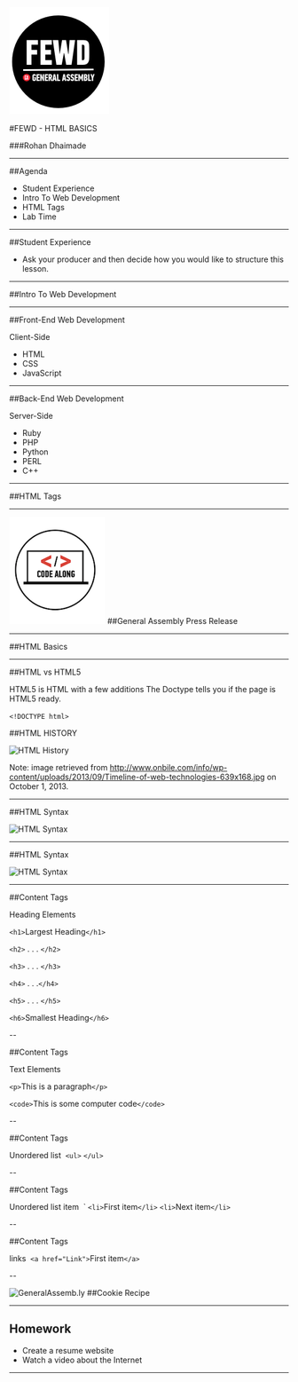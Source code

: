 ![GeneralAssemb.ly](/reveal/img/icons/FEWD_Logo.png)

#FEWD - HTML BASICS

###Rohan Dhaimade

---


##Agenda

*	Student Experience
*	Intro To Web Development
*	HTML Tags
*	Lab Time

---


##Student Experience

*	Ask your producer and then decide how you would like to structure this lesson.

---



##Intro To Web Development


---

##Front-End Web Development

Client-Side

*	HTML
*	CSS
*	JavaScript

---

##Back-End Web Development

Server-Side

*	Ruby
*	PHP
*	Python
*	PERL
*	C++

---



##HTML Tags

---


![GeneralAssemb.ly](/reveal/img/icons/code_along.png)
##General Assembly Press Release

---

##HTML Basics

---


##HTML vs HTML5

HTML5 is HTML with a few additions
The Doctype tells you if the page is HTML5 ready.


```<!DOCTYPE html>```


##HTML HISTORY

![HTML History](/reveal/img/unit_1/Timeline_of_web_technologies.jpg)

Note:
image retrieved from http://www.onbile.com/info/wp-content/uploads/2013/09/Timeline-of-web-technologies-639x168.jpg on October 1, 2013.

---


##HTML Syntax

![HTML Syntax](/reveal/img/unit_1/tags.png)

---

##HTML Syntax

![HTML Syntax](/reveal/img/unit_1/tags_attributes.png)

---

##Content Tags

Heading Elements

```<h1>```Largest Heading```</h1>```

```<h2>``` . . . ```</h2>```

```<h3>``` . . . ```</h3>```

```<h4>``` . . .```</h4>```

```<h5>``` . . . ```</h5>```

```<h6>```Smallest Heading```</h6>```

--

##Content Tags

Text Elements

```<p>```This is a paragraph```</p>```

```<code>```This is some computer code```</code>```

--

##Content Tags

Unordered list 
```<ul>``` ```</ul>```

--

##Content Tags

Unordered list item 
`
	```<li>```First item```</li>```
    ```<li>```Next item```</li>```


--

##Content Tags

links 
 ```<a href="Link">```First item```</a>```


--


![GeneralAssemb.ly](/reveal/img/icons/exercise_icon_md.png)
##Cookie Recipe

---

## Homework

*	Create a resume website
*	Watch a video about the Internet

---
